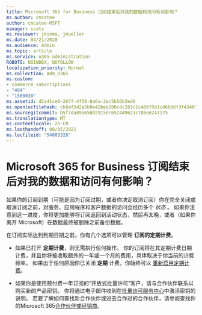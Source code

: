 ```yaml
---
title: Microsoft 365 for Business 订阅结束后对我的数据和访问有何影响？
ms.author: cmcatee
author: cmcatee-MSFT
manager: scotv
ms.reviewer: jkinma, jmueller
ms.date: 04/21/2020
ms.audience: Admin
ms.topic: article
ms.service: o365-administration
ROBOTS: NOINDEX, NOFOLLOW
localization_priority: Normal
ms.collection: Adm_O365
ms.custom:
- commerce_subscriptions
- "484"
- "1500030"
ms.assetid: d2a41ce0-207f-4f50-8a6a-2ec5b56b3ed6
ms.openlocfilehash: cb8af5d2a5b0e42bed280cdc283c1c486f5b1cd660df3f4340159950395034e9
ms.sourcegitcommit: b5f7da89a650d2915dc652449623c78be6247175
ms.translationtype: MT
ms.contentlocale: zh-CN
ms.lasthandoff: 08/05/2021
ms.locfileid: "54083328"
---
```

# <a name="what-happens-to-my-data-and-access-when-my-microsoft-365-for-business-subscription-ends"></a>Microsoft 365 for Business 订阅结束后对我的数据和访问有何影响？

如果你的订阅到期（可能是因为订阅过期，或者你决定取消订阅）你在完全关闭或取消订阅之前，对服务、应用程序和客户数据的访问会经历多个  *状态*  。 如果你注意到这一进度，你将更加能够将订阅返回到活动状态，然后再太晚，或者（如果你离开 Microsoft）在数据最终被删除之前备份数据。
  
在订阅实际达到到期日期之前，你有几个选项可以管理 **订阅的定期计费**。
  
- 如果已打开 **定期计费**，则无需执行任何操作。 你的订阅将在其定期计费日期计费，并且你将被收取额外的一年或一个月的费用，具体取决于你当前的计费频率。 如果出于任何原因你已关闭 **定期** 计费，你始终可以 [重新启用定期计费](https://docs.microsoft.com/microsoft-365/commerce/subscriptions/renew-your-subscription#turn-recurring-billing-off-or-on)。

- 如果你是使用预付费一年订阅的“开放式批量许可”客户，请与合作伙伴联系以购买新的产品密钥。 你将通过电子邮件收到在[批量许可服务中心](https://go.microsoft.com/fwlink/p/?LinkID=282016)中激活密钥的说明。 若要了解如何查找新合作伙伴或过去合作过的合作伙伴，请参阅查找你的Microsoft 365[合作伙伴或经销商](https://docs.microsoft.com/microsoft-365/admin/manage/find-your-partner-or-reseller)。